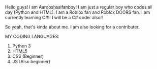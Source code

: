 Hello guys! I am Aarooshsaifanboy! I am just a regular boy who codes all day (Python and HTML). I am a Roblox fan and Roblox DOORS fan.
I am currently learning C#!! I will be a C# coder also!!

So yeah, that's kinda about me.
I am also looking for a contributer.

MY CODING LANGUAGES:
1. Python 3
2. HTML5
3. CSS (Beginner)
4. JS (Also beginner)
